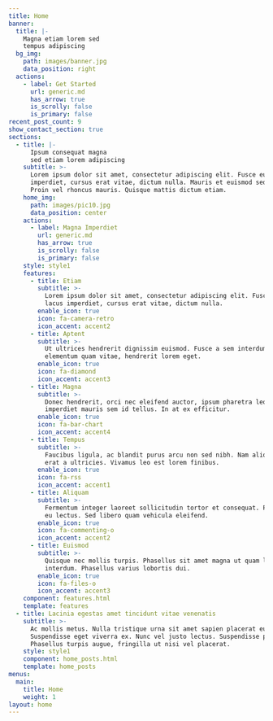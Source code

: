 ```yaml
---
title: Home
banner:
  title: |-
    Magna etiam lorem sed
    tempus adipiscing
  bg_img:
    path: images/banner.jpg
    data_position: right
  actions:
    - label: Get Started
      url: generic.md
      has_arrow: true
      is_scrolly: false
      is_primary: false
recent_post_count: 9
show_contact_section: true
sections:
  - title: |-
      Ipsum consequat magna
      sed etiam lorem adipiscing
    subtitle: >-
      Lorem ipsum dolor sit amet, consectetur adipiscing elit. Fusce eu lacus
      imperdiet, cursus erat vitae, dictum nulla. Mauris et euismod sed nunc.
      Proin vel rhoncus mauris. Quisque mattis dictum etiam.
    home_img:
      path: images/pic10.jpg
      data_position: center
    actions:
      - label: Magna Imperdiet
        url: generic.md
        has_arrow: true
        is_scrolly: false
        is_primary: false
    style: style1
    features:
      - title: Etiam
        subtitle: >-
          Lorem ipsum dolor sit amet, consectetur adipiscing elit. Fusce eu
          lacus imperdiet, cursus erat vitae, dictum nulla.
        enable_icon: true
        icon: fa-camera-retro
        icon_accent: accent2
      - title: Aptent
        subtitle: >-
          Ut ultrices hendrerit dignissim euismod. Fusce a sem interdum,
          elementum quam vitae, hendrerit lorem eget.
        enable_icon: true
        icon: fa-diamond
        icon_accent: accent3
      - title: Magna
        subtitle: >-
          Donec hendrerit, orci nec eleifend auctor, ipsum pharetra leo, eu
          imperdiet mauris sem id tellus. In at ex efficitur.
        enable_icon: true
        icon: fa-bar-chart
        icon_accent: accent4
      - title: Tempus
        subtitle: >-
          Faucibus ligula, ac blandit purus arcu non sed nibh. Nam aliquam in
          erat a ultricies. Vivamus leo est lorem finibus.
        enable_icon: true
        icon: fa-rss
        icon_accent: accent1
      - title: Aliquam
        subtitle: >-
          Fermentum integer laoreet sollicitudin tortor et consequat. Phasellus
          eu lectus. Sed libero quam vehicula eleifend.
        enable_icon: true
        icon: fa-commenting-o
        icon_accent: accent2
      - title: Euismod
        subtitle: >-
          Quisque nec mollis turpis. Phasellus sit amet magna ut quam lacinia
          interdum. Phasellus varius lobortis dui.
        enable_icon: true
        icon: fa-files-o
        icon_accent: accent3
    component: features.html
    template: features
  - title: Lacinia egestas amet tincidunt vitae venenatis
    subtitle: >-
      Ac mollis metus. Nulla tristique urna sit amet sapien placerat euismod.
      Suspendisse eget viverra ex. Nunc vel justo lectus. Suspendisse potenti.
      Phasellus turpis augue, fringilla ut nisi vel placerat.
    style: style1
    component: home_posts.html
    template: home_posts
menus:
  main:
    title: Home
    weight: 1
layout: home
---
```

